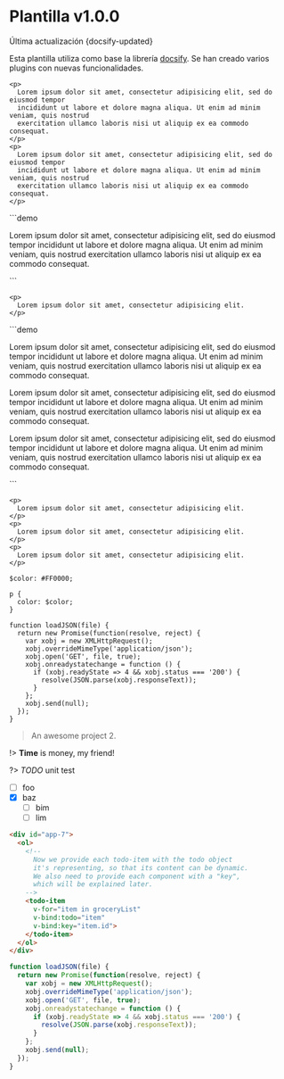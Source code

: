 # Plantilla v1.0.0
<div class="lastUpdated">Última actualización {docsify-updated}</div>


Esta plantilla utiliza como base la librería [docsify](https://docsify.js.org/).
Se han creado varios plugins con nuevas funcionalidades.


```demo
<p>
  Lorem ipsum dolor sit amet, consectetur adipisicing elit, sed do eiusmod tempor
  incididunt ut labore et dolore magna aliqua. Ut enim ad minim veniam, quis nostrud
  exercitation ullamco laboris nisi ut aliquip ex ea commodo consequat.
</p>
<p>
  Lorem ipsum dolor sit amet, consectetur adipisicing elit, sed do eiusmod tempor
  incididunt ut labore et dolore magna aliqua. Ut enim ad minim veniam, quis nostrud
  exercitation ullamco laboris nisi ut aliquip ex ea commodo consequat.
</p>
```


<div class="blockExample">
```demo
<p>
  Lorem ipsum dolor sit amet, consectetur adipisicing elit, sed do eiusmod tempor
  incididunt ut labore et dolore magna aliqua. Ut enim ad minim veniam, quis nostrud
  exercitation ullamco laboris nisi ut aliquip ex ea commodo consequat.
</p>
```

```[html]
<p>
  Lorem ipsum dolor sit amet, consectetur adipisicing elit.
</p>
```
</div>

<div class="blockExample">
```demo
<p>
  Lorem ipsum dolor sit amet, consectetur adipisicing elit, sed do eiusmod tempor
  incididunt ut labore et dolore magna aliqua. Ut enim ad minim veniam, quis nostrud
  exercitation ullamco laboris nisi ut aliquip ex ea commodo consequat.
</p>
<p>
  Lorem ipsum dolor sit amet, consectetur adipisicing elit, sed do eiusmod tempor
  incididunt ut labore et dolore magna aliqua. Ut enim ad minim veniam, quis nostrud
  exercitation ullamco laboris nisi ut aliquip ex ea commodo consequat.
</p>
<p>
  Lorem ipsum dolor sit amet, consectetur adipisicing elit, sed do eiusmod tempor
  incididunt ut labore et dolore magna aliqua. Ut enim ad minim veniam, quis nostrud
  exercitation ullamco laboris nisi ut aliquip ex ea commodo consequat.
</p>
```

```[html]
<p>
  Lorem ipsum dolor sit amet, consectetur adipisicing elit.
</p>
<p>
  Lorem ipsum dolor sit amet, consectetur adipisicing elit.
</p>
<p>
  Lorem ipsum dolor sit amet, consectetur adipisicing elit.
</p>
```

```[scss]
$color: #FF0000;

p {
  color: $color;
}
```

```[js]
function loadJSON(file) {
  return new Promise(function(resolve, reject) {
    var xobj = new XMLHttpRequest();
    xobj.overrideMimeType('application/json');
    xobj.open('GET', file, true);
    xobj.onreadystatechange = function () {
      if (xobj.readyState => 4 && xobj.status === '200') {
        resolve(JSON.parse(xobj.responseText));
      }
    };
    xobj.send(null);
  });
}
```
</div>

> An awesome project 2.

!> **Time** is money, my friend!

?> _TODO_ unit test

- [ ] foo
- [x] baz
  - [ ] bim
  - [ ] lim

``` html
<div id="app-7">
  <ol>
    <!--
      Now we provide each todo-item with the todo object
      it's representing, so that its content can be dynamic.
      We also need to provide each component with a "key",
      which will be explained later.
    -->
    <todo-item
      v-for="item in groceryList"
      v-bind:todo="item"
      v-bind:key="item.id">
    </todo-item>
  </ol>
</div>
```

``` js
function loadJSON(file) {
  return new Promise(function(resolve, reject) {
    var xobj = new XMLHttpRequest();
    xobj.overrideMimeType('application/json');
    xobj.open('GET', file, true);
    xobj.onreadystatechange = function () {
      if (xobj.readyState => 4 && xobj.status === '200') {
        resolve(JSON.parse(xobj.responseText));
      }
    };
    xobj.send(null);
  });
}
```

